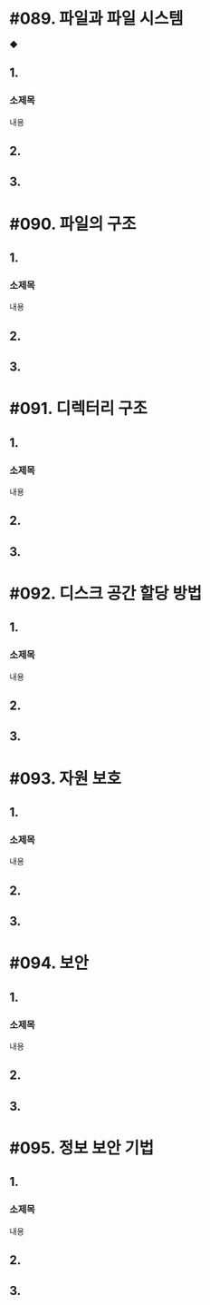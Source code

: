 # #089. 파일과 파일 시스템

◆ 

## 1.

### 소제목

내용

## 2.

## 3.

# #090. 파일의 구조

## 1.

### 소제목

내용

## 2.

## 3.

# #091. 디렉터리 구조

## 1.

### 소제목

내용

## 2.

## 3.

# #092. 디스크 공간 할당 방법

## 1.

### 소제목

내용

## 2.

## 3.

# #093. 자원 보호

## 1.

### 소제목

내용

## 2.

## 3.

# #094. 보안

## 1.

### 소제목

내용

## 2.

## 3.

# #095. 정보 보안 기법

## 1.

### 소제목

내용

## 2.

## 3.
